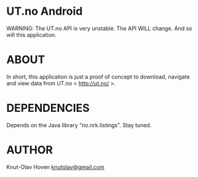 # UT.no Android

WARNING: The UT.no API is very unstable. The API WILL change. And so will this application.


# ABOUT

In short, this application is just a proof of concept to download,
navigate and view data from UT.no < http://ut.no/ >.


# DEPENDENCIES

Depends on the Java library "no.nrk.listings". Stay tuned.


# AUTHOR

Knut-Olav Hoven <knutolav@gmail.com>

